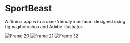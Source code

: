 # SportBeast
A fitness app with a user-friendly interface
i designed using figma,photoshop and Adobe illustrator.

![Frame 20](https://github.com/OfirZ126/SportBeast/assets/138397550/b3ea43d9-2a1b-4a55-90a9-3be5eeacac81)
![Frame 21](https://github.com/OfirZ126/SportBeast/assets/138397550/b26ef321-be58-4bec-89b7-a3ddacc5ba1d)
![Frame 22](https://github.com/OfirZ126/SportBeast/assets/138397550/16d677ac-a1ff-440a-9e38-17348599e850)
